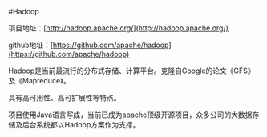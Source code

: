 #Hadoop

项目地址：[http://hadoop.apache.org/](http://hadoop.apache.org/)

github地址：[https://github.com/apache/hadoop](https://github.com/apache/hadoop)

Hadoop是当前最流行的分布式存储、计算平台。克隆自Google的论文《GFS》及《Mapreduce》。

具有高可用性、高可扩展性等特点。

项目使用Java语言写成，当前已成为apache顶级开源项目，众多公司的大数据存储及后台系统都以Hadoop方案作为支撑。

